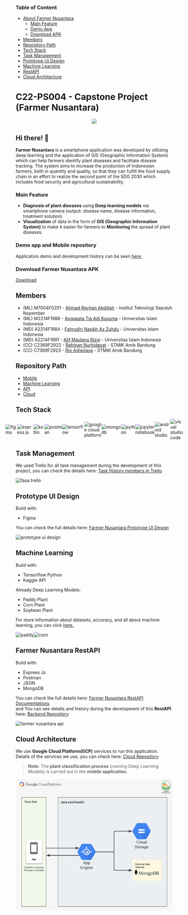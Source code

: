 ### Table of Content
- [About Farmer Nusantara](https://github.com/farmer-nusantara#c22-ps004---capstone-project-farmer-nusantara)
  - [Main Feature](https://github.com/farmer-nusantara#main-feature)
  - [Demo App](https://github.com/farmer-nusantara#demo-app-and-mobile-repository)
  - [Download APK](https://github.com/farmer-nusantara#download-farmer-nusantara-apk)
- [Members](https://github.com/farmer-nusantara#members)
- [Repository Path](https://github.com/farmer-nusantara#repository-path)
- [Tech Stack](https://github.com/farmer-nusantara#tech-stack)
- [Task Management](https://github.com/farmer-nusantara#task-management)
- [Prototype UI Design](https://github.com/farmer-nusantara#prototype-ui-design)
- [Machine Learning](https://github.com/farmer-nusantara#machine-learning)
- [RestAPI](https://github.com/farmer-nusantara#farmer-nusantara-restapi)
- [Cloud Architecture](https://github.com/farmer-nusantara#cloud-architecture)

# C22-PS004 - Capstone Project (Farmer Nusantara)

<p align="center">
  <img width="300px" src="https://storage.googleapis.com/farmer-nusantara-storage/logo/Farmer%20Nusantara%20Logo%20FIll.png" />
</p>

## Hi there! 👋
<strong>Farmer Nusantara</strong> is a smartphone application was developed by utilizing deep learning and the application of GIS (Geographic Information System) which can help farmers identify plant diseases and facilitate disease tracking. The system aims to increase the production of Indonesian farmers, both in quantity and quality, so that they can fulfill the food supply chain in an effort to realize the second point of the SDG 2030 which includes food security and agricultural sustainability.

### Main Feature
- **Diagnosis of plant diseases** using **Deep learning models** via smartphone camera (output: disease name, disease information, treatment solution)
- **Visualization** of data in the form of **GIS (Geographic Information System)** to make it easier for farmers to **Monitoring** the spread of plant diseases.

### Demo app and Mobile repository
Application demo and development history can be seen [here.](https://github.com/farmer-nusantara/farmer-nusantara-mobile)

### Download Farmer Nusantara APK
[Download](https://drive.google.com/file/d/1LhqY8LYg8_N4Hn-d56SRi_ri4xJoze8p/view?usp=sharing)

## Members
- (ML) M7004F0201 - [Ahmad Reyhan Abdillah](https://www.linkedin.com/in/ahmadreyhanabdillah) - Institut Teknologi Sepuluh Nopember
- (ML) M2214F1988 - [Anggasta Tia Adi Kusuma](https://www.linkedin.com/in/anggasta-tirta-adi-kusuma) - Universitas Islam Indonesia
- (MD) A2214F1984 - [Fahrudin Nasikh Az Zuhdu](https://www.linkedin.com/in/fahrudin-nasikh-az-zuhdu-38625b1b0/) - Universitas Islam Indonesia
- (MD) A2214F1991 - [Alif Maulana Rizqi](https://www.linkedin.com/in/alif-maulana-rizqi-165145239) - Universitas Islam Indonesia
- (CC) C2369F2922 - [Rahman Nurhidayat](https://www.linkedin.com/in/rahman-nurhidayat) - STMIK Amik Bandung
- (CC) C7369F2923 - [Rio Adiwijaya](https://www.linkedin.com/in/rio-adiwijaya-395082237) - STMIK Amik Bandung

## Repository Path
- <a href="https://github.com/farmer-nusantara/farmer-nusantara-mobile">Mobile</a>
- <a href="https://github.com/farmer-nusantara/farmer-nusantara-machine-learning">Machine Learning</a>
- <a href="https://github.com/farmer-nusantara/farmer-nusantara-api">API</a>
- <a href="https://github.com/farmer-nusantara/farmer-nusantara-cloud">Cloud</a>

## Tech Stack
<div style="display: flex; align-items: center; justify-content: center;">
  <img src="https://cdn2.downdetector.com/static/uploads/logo/figma2.png" width="70px" alt="figma" />
  <img src="https://caraguna.com/wp-content/uploads/2022/02/expressjs.png" width="200px" alt="express js" />
  <img src="https://cms-assets.tutsplus.com/uploads/users/1499/posts/29590/preview_image/kotlin.jpg" width="150px" alt="kotlin" />
  <img src="https://miro.medium.com/max/1200/1*QOx_tPV5wJnhTzAGhfIiLA.png" width="200px" alt="postman" />
  <img src="https://camo.githubusercontent.com/aeb4f612bd9b40d81c62fcbebd6db44a5d4344b8b962be0138817e18c9c06963/68747470733a2f2f7777772e74656e736f72666c6f772e6f72672f696d616765732f74665f6c6f676f5f686f72697a6f6e74616c2e706e67" width="200px" alt="tensorflow" />
  <img src="https://www.freecodecamp.org/news/content/images/2020/10/gcp.png" width="150px" alt="google cloud platform" />
  <img src="https://upload.wikimedia.org/wikipedia/commons/thumb/9/93/MongoDB_Logo.svg/2560px-MongoDB_Logo.svg.png" width="180px" alt="mongodb" />
  <img src="https://miro.medium.com/max/837/1*tI-TWV--K05xbXUgA4Qm1w.png" width="150px" alt="python" />
  <img src="https://jupyter.org/assets/share.png" width="150px" alt="jupyter notebook" />
  <img src="https://www.dicoding.com/blog/wp-content/uploads/2019/04/androidlogo.png" width="150px" alt="android studio" />
  <img src="https://upload.wikimedia.org/wikipedia/commons/thumb/9/9a/Visual_Studio_Code_1.35_icon.svg/1200px-Visual_Studio_Code_1.35_icon.svg.png" width="70px" alt="visual studio code" />
</div>

## Task Management
We used Trello for all task management during the development of this project, you can check the details here: [Task History members in Trello](https://trello.com/b/hfiYuDfq/farmer-nusantara)

![fasa trello](https://storage.googleapis.com/farmer-nusantara-storage/markdown_assets/fasa_trello.png)

## Prototype UI Design
Build with:
- Figma

You can check the full details here: [Farmer Nusantara Prototype UI Design](https://www.figma.com/file/17AzdTwHTL8k62xaj2kRGS/Farmer-Nusantara-App?node-id=2%3A2)

![prototype ui design](https://storage.googleapis.com/farmer-nusantara-storage/markdown_assets/prototype_ui_design.png)

## Machine Learning
Build with:
- Tensorflow Python
- Kaggle API

Already Deep Learning Models:
- Paddy Plant
- Corn Plant
- Soybean Plant

For more information about datasets, accuracy, and all about machine learning, you can click [here.](https://github.com/farmer-nusantara/farmer-nusantara-machine-learning)

<div style="display: flex;">
  <img src="https://storage.googleapis.com/farmer-nusantara-storage/markdown_assets/paddy_accuracy.png" alt="paddy"/>
  <img src="https://storage.googleapis.com/farmer-nusantara-storage/markdown_assets/corn_accuracy.png" alt="corn"/>
</div>

## Farmer Nusantara RestAPI
Build with:
- Exprees Js
- Postman
- JSON
- MongoDB

You can check the full details here: [Farmer Nusantara RestAPI Documentations](https://documenter.getpostman.com/view/10712714/UyxnDjWp)</br>
and You can see details and history during the development of this **RestAPI** here: [Backend Repository](https://github.com/farmer-nusantara/farmer-nusantara-api)

![farmer nusantara api](https://storage.googleapis.com/farmer-nusantara-storage/markdown_assets/farmer_nusantara_api.png)

## Cloud Architecture
We use **Google Cloud Platform(GCP)** services to run this application. Details of the services we use, you can check here: [Cloud Repository](https://github.com/farmer-nusantara/farmer-nusantara-cloud)

>**Note**: The **plant classification process** (running Deep Learning Models) is carried out in the **mobile application.**

![fasa cloud archicture](https://github.com/farmer-nusantara/farmer-nusantara-cloud/blob/d309b4df16a7a97b074e226123d54aa82b07c4e5/Cloud%20Architecture.png)

